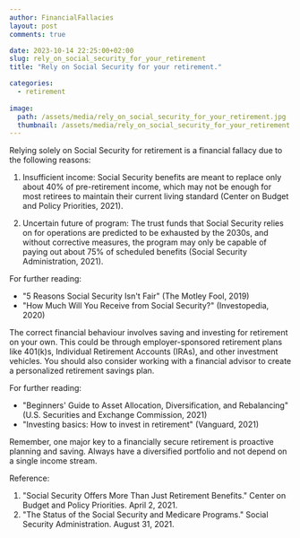 ```yaml
---
author: FinancialFallacies
layout: post
comments: true

date: 2023-10-14 22:25:00+02:00  
slug: rely_on_social_security_for_your_retirement
title: "Rely on Social Security for your retirement."

categories:
  - retirement
  
image:
  path: /assets/media/rely_on_social_security_for_your_retirement.jpg
  thumbnail: /assets/media/rely_on_social_security_for_your_retirement.jpg
---
```


Relying solely on Social Security for retirement is a financial fallacy due to the following reasons:

1. Insufficient income: Social Security benefits are meant to replace only about 40% of pre-retirement income, which may not be enough for most retirees to maintain their current living standard (Center on Budget and Policy Priorities, 2021).

2. Uncertain future of program: The trust funds that Social Security relies on for operations are predicted to be exhausted by the 2030s, and without corrective measures, the program may only be capable of paying out about 75% of scheduled benefits (Social Security Administration, 2021).

For further reading:
- "5 Reasons Social Security Isn't Fair" (The Motley Fool, 2019) 
- "How Much Will You Receive from Social Security?" (Investopedia, 2020) 

The correct financial behaviour involves saving and investing for retirement on your own. This could be through employer-sponsored retirement plans like 401(k)s, Individual Retirement Accounts (IRAs), and other investment vehicles. You should also consider working with a financial advisor to create a personalized retirement savings plan. 

For further reading:
- "Beginners' Guide to Asset Allocation, Diversification, and Rebalancing" (U.S. Securities and Exchange Commission, 2021)
- "Investing basics: How to invest in retirement" (Vanguard, 2021) 

Remember, one major key to a financially secure retirement is proactive planning and saving. Always have a diversified portfolio and not depend on a single income stream. 

Reference: 
1. "Social Security Offers More Than Just Retirement Benefits." Center on Budget and Policy Priorities. April 2, 2021. 
2. "The Status of the Social Security and Medicare Programs." Social Security Administration. August 31, 2021.


